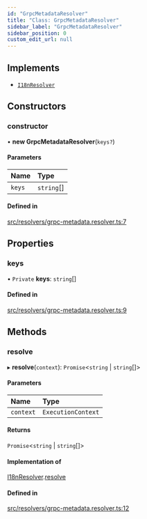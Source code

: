 ```yaml
---
id: "GrpcMetadataResolver"
title: "Class: GrpcMetadataResolver"
sidebar_label: "GrpcMetadataResolver"
sidebar_position: 0
custom_edit_url: null
---
```


## Implements

- [`I18nResolver`](../interfaces/I18nResolver.md)

## Constructors

### constructor

• **new GrpcMetadataResolver**(`keys?`)

#### Parameters

| Name | Type |
| :------ | :------ |
| `keys` | `string`[] |

#### Defined in

[src/resolvers/grpc-metadata.resolver.ts:7](https://github.com/toonvanstrijp/nestjs-i18n/blob/085d31c/src/resolvers/grpc-metadata.resolver.ts#L7)

## Properties

### keys

• `Private` **keys**: `string`[]

#### Defined in

[src/resolvers/grpc-metadata.resolver.ts:9](https://github.com/toonvanstrijp/nestjs-i18n/blob/085d31c/src/resolvers/grpc-metadata.resolver.ts#L9)

## Methods

### resolve

▸ **resolve**(`context`): `Promise`<`string` \| `string`[]\>

#### Parameters

| Name | Type |
| :------ | :------ |
| `context` | `ExecutionContext` |

#### Returns

`Promise`<`string` \| `string`[]\>

#### Implementation of

[I18nResolver](../interfaces/I18nResolver.md).[resolve](../interfaces/I18nResolver.md#resolve)

#### Defined in

[src/resolvers/grpc-metadata.resolver.ts:12](https://github.com/toonvanstrijp/nestjs-i18n/blob/085d31c/src/resolvers/grpc-metadata.resolver.ts#L12)

